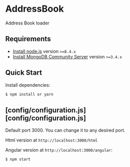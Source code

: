 # AddressBook

Address Book loader

## Requirements

- [Install node.js](https://nodejs.org/) version `>=8.4.x`
- [Install MongoDB Community Server](https://www.mongodb.com/download-center/) version `>=3.4.x`

## Quick Start

Install dependencies:

```bash
$ npm install or yarn
```

## [config/configuration.js][config/configuration.js]
Default port 3000. You can change it to any desired port.

Html version at `http://localhost:3000/html`

Angular version at `http://localhost:3000/angular`:

```bash
$ npm start
```
